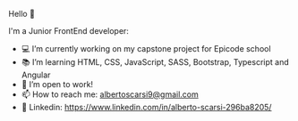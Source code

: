 Hello 👋

I'm a Junior FrontEnd developer:

- 💻 I’m currently working on my capstone project for Epicode school
- 📚 I’m learning HTML, CSS, JavaScript, SASS, Bootstrap, Typescript and Angular
- 🚀 I’m open to work!
- 📫 How to reach me: albertoscarsi9@gmail.com
- 📱 Linkedin: https://www.linkedin.com/in/alberto-scarsi-296ba8205/
